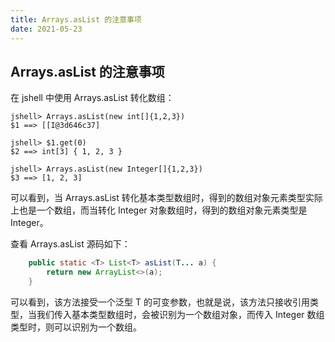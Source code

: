 ```yaml
---
title: Arrays.asList 的注意事项
date: 2021-05-23
---
```


## Arrays.asList 的注意事项

在 jshell 中使用 Arrays.asList 转化数组：

```
jshell> Arrays.asList(new int[]{1,2,3})
$1 ==> [[I@3d646c37]

jshell> $1.get(0)
$2 ==> int[3] { 1, 2, 3 }

jshell> Arrays.asList(new Integer[]{1,2,3})
$3 ==> [1, 2, 3]
```

可以看到，当 Arrays.asList 转化基本类型数组时，得到的数组对象元素类型实际上也是一个数组，而当转化 Integer 对象数组时，得到的数组对象元素类型是 Integer。

查看 Arrays.asList 源码如下：

```java
    public static <T> List<T> asList(T... a) {
        return new ArrayList<>(a);
    }
```

可以看到，该方法接受一个泛型 T 的可变参数，也就是说，该方法只接收引用类型，当我们传入基本类型数组时，会被识别为一个数组对象，而传入 Integer 数组类型时，则可以识别为一个数组。
